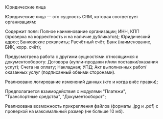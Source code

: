 Юридические лица

Юридические лица — это сущность CRM, которая соответвует организациям:

Содержит поля:
Полное наименование организации;
ИНН, КПП (проверка на корректность и на наличие дубликатов);
Юридический адрес;
Банковские реквизиты;
Расчётный счёт;
Банк (наименование, БИК, корр. счёт);

Предусмотрена работа с другими сущностями относящимся к документообороту:
Договора (купли-продажи и/или поставки/оказания услуг);
Счета на оплату;
Накладная;
УПД;
Акт выполненных работ/оказанных услуг (подписанный обеими сторонами).

Реализовано логирование изменений данных (кто и когда внёс правки);

Предполагается взаимодействия с модулями "Платежи", "Транспортные средства", "Документооборот";

Реализована возможность прикрепления файлов (форматы .jpg и .pdf) с проверкой на максимальный размер (не больше 10 мб).

 
